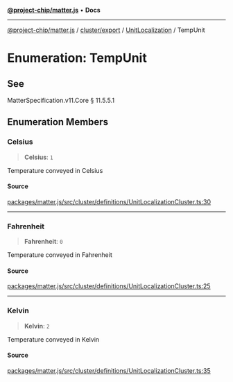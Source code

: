 [**@project-chip/matter.js**](../../../../../README.md) • **Docs**

***

[@project-chip/matter.js](../../../../../modules.md) / [cluster/export](../../../README.md) / [UnitLocalization](../README.md) / TempUnit

# Enumeration: TempUnit

## See

MatterSpecification.v11.Core § 11.5.5.1

## Enumeration Members

### Celsius

> **Celsius**: `1`

Temperature conveyed in Celsius

#### Source

[packages/matter.js/src/cluster/definitions/UnitLocalizationCluster.ts:30](https://github.com/project-chip/matter.js/blob/7a8cbb56b87d4ccf34bec5a9a95ab40a1711324f/packages/matter.js/src/cluster/definitions/UnitLocalizationCluster.ts#L30)

***

### Fahrenheit

> **Fahrenheit**: `0`

Temperature conveyed in Fahrenheit

#### Source

[packages/matter.js/src/cluster/definitions/UnitLocalizationCluster.ts:25](https://github.com/project-chip/matter.js/blob/7a8cbb56b87d4ccf34bec5a9a95ab40a1711324f/packages/matter.js/src/cluster/definitions/UnitLocalizationCluster.ts#L25)

***

### Kelvin

> **Kelvin**: `2`

Temperature conveyed in Kelvin

#### Source

[packages/matter.js/src/cluster/definitions/UnitLocalizationCluster.ts:35](https://github.com/project-chip/matter.js/blob/7a8cbb56b87d4ccf34bec5a9a95ab40a1711324f/packages/matter.js/src/cluster/definitions/UnitLocalizationCluster.ts#L35)
